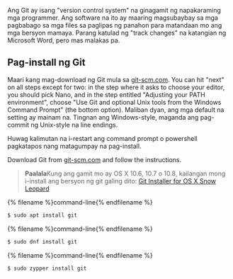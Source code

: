 Ang Git ay isang "version control system" na ginagamit ng napakaraming mga programmer. Ang software na ito ay maaring magsubaybay sa mga pagbabago sa mga files sa paglipas ng panahon para matandaan mo ang mga bersyon mamaya. Parang katulad ng "track changes" na katangian ng Microsoft Word, pero mas malakas pa.

## Pag-install ng Git

<!--sec data-title="Installing Git: Windows" data-id="git_install_windows"
data-collapse=true ces-->

Maari kang mag-download ng Git mula sa [git-scm.com](https://git-scm.com/). You can hit "next" on all steps except for two: in the step where it asks to choose your editor, you should pick Nano, and in the step entitled "Adjusting your PATH environment", choose "Use Git and optional Unix tools from the Windows Command Prompt" (the bottom option). Maliban dyan, ang mga default na setting ay mainam na. Tingnan ang Windows-style, maganda ang pag-commit ng Unix-style na line endings.

Huwag kalimutan na i-restart ang command prompt o powershell pagkatapos nang matagumpay na pag-install. <!--endsec-->

<!--sec data-title="Installing Git: OS X" data-id="git_install_OSX"
data-collapse=true ces-->

Download Git from [git-scm.com](https://git-scm.com/) and follow the instructions.

> **Paalala**Kung ang gamit mo ay OS X 10.6, 10.7 o 10.8, kailangan mong i-install ang bersyon ng git galing dito: [Git Installer for OS X Snow Leopard](https://sourceforge.net/projects/git-osx-installer/files/git-2.3.5-intel-universal-snow-leopard.dmg/download)

<!--endsec-->

<!--sec data-title="Installing Git: Debian or Ubuntu" data-id="git_install_debian_ubuntu"
data-collapse=true ces-->

{% filename %}command-line{% endfilename %}

```bash
$ sudo apt install git
```

<!--endsec-->

<!--sec data-title="Installing Git: Fedora" data-id="git_install_fedora"
data-collapse=true ces-->

{% filename %}command-line{% endfilename %}

```bash
$ sudo dnf install git
```

<!--endsec-->

<!--sec data-title="Installing Git: openSUSE" data-id="git_install_openSUSE"
data-collapse=true ces-->

{% filename %}command-line{% endfilename %}

```bash
$ sudo zypper install git
```

<!--endsec-->